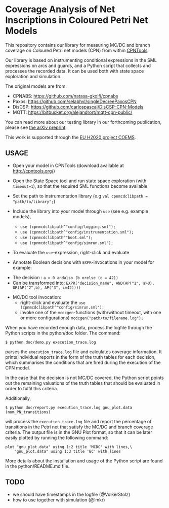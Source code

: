 # Coverage Analysis of Net Inscriptions in Coloured Petri Net Models

This repository contains our library for measuring MC/DC and branch coverage
on Coloured Petri net models (CPN) from within [CPNTools](http://cpntools.org).

Our library is based on instrumenting conditional expressions in the SML
expressions on arcs and guards, and a Python script that collects and processes
the recorded data. It can be used both with state space exploration and
simulation.

The original models are from:
* CPNABS: https://github.com/natasa-gkolfi/cpnabs
* Paxos: https://github.com/selabhvl/singleDecreePaxosCPN
* DisCSP: https://github.com/carlospascal/DisCSP-CPN-Models
* MQTT: https://bitbucket.org/alejandrort/mqtt-cpn-public/

You can read more about our testing library in our forthcoming publication,
please see [the arXiv preprint](https://arxiv.org/abs/2005.09806).

This work is supported through the [EU H2020 project COEMS](https://www.coems.eu).

## USAGE
- Open your model in CPNTools (download available at http://cpntools.org/)
- Open the State Space tool and
  run state space exploration (with `timeout=1`), so that the required SML
  functions become available
- Set the path to instrumentation library (e.g `val cpnmcdclibpath =  "path/to/library";`)
- Include the library into your model through `use` (see e.g. example models),
  * `use (cpnmcdclibpath^"config/logging.sml");`
  * `use (cpnmcdclibpath^"config/instrumentation.sml");`
  * `use (cpnmcdclibpath^"boot.sml");`
  * `use (cpnmcdclibpath^"config/simrun.sml");`

-  To evaluate the `use`-expression, right-click and evaluate
- Annotate Boolean decisions with `EXPR`-invocations in your model for example:
 * The decision : `a > 0 andalso (b orelse (c = 42))`
 * Can be transformed into: `EXPR("decision_name", AND(AP("1", a>0), OR(AP("2",b), AP("3", c=42))))`
- MC/DC tool invocation:
  * right-click and evaluate the `use (cpnmcdclibpath^"config/simrun.sml");`
  * invoke one of the `mcdcgen`-functions (with/without timeout, with one or more
  configurations) `mcdcgen("path/to/filename.log");`


When you have recorded enough data, process the logfile through the Python
scripts in the python/doc folder. The command: 

```
$ python doc/demo.py execution_trace.log
```

 parses the `execution_trace.log` file and calculates coverage information. It prints individual reports in the form of the truth tables for each decision, which summarises the conditions that are fired during the execution of the CPN model.
   
In the case that the decision is not MC/DC covered, the Python script points out the remaining valuations of the truth tables that should be evaluated in order to fulfil this criteria. 

Additionally, 

```
$ python doc/report.py execution_trace.log gnu_plot.data (num_PN_transitions)
```

will process the `execution_trace.log` file and report the percentage of transitions in the Petri net that satisfy the MC/DC and branch coverage criteria. 
 The output file is in the GNU Plot format, so that it can be later easily plotted by running the following command:
 
 ```
 plot "gnu_plot.data" using 1:2 title 'MCDC' with lines,\
     "gnu_plot.data" using 1:3 title 'BC' with lines
```
More details about the installation and usage of the Python script are found in the python/README.md file.

## TODO

- we should have timestamps in the logfile (@VolkerStolz)
- how to use together with simulation (@lmkr)
